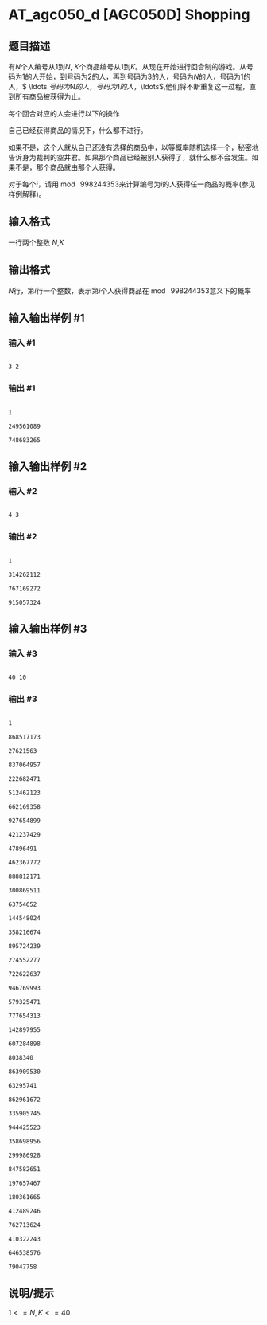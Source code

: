 # AT_agc050_d [AGC050D] Shopping

## 题目描述

有$N$个人编号从$1$到$N$, $K$个商品编号从$1$到$K$。从现在开始进行回合制的游戏。从号码为$1$的人开始，到号码为$2$的人，再到号码为$3$的人，号码为$N$的人，号码为$1$的人，$ \ldots $号码为$N$的人，号码为$1$的人，$\ldots$,他们将不断重复这一过程，直到所有商品被获得为止。

每个回合对应的人会进行以下的操作

自己已经获得商品的情况下，什么都不进行。

如果不是，这个人就从自己还没有选择的商品中，以等概率随机选择一个，秘密地告诉身为裁判的空井君。如果那个商品已经被别人获得了，就什么都不会发生。如果不是，那个商品就由那个人获得。

对于每个$i$，请用$\bmod \ 998244353$来计算编号为$i$的人获得任一商品的概率(参见样例解释)。

## 输入格式

一行两个整数 $N$,$K$

## 输出格式

$N$行，第$i$行一个整数，表示第$i$个人获得商品在$\bmod \ 998244353$意义下的概率

## 输入输出样例 #1

### 输入 #1

```
3 2
```

### 输出 #1

```
1
249561089
748683265
```

## 输入输出样例 #2

### 输入 #2

```
4 3
```

### 输出 #2

```
1
314262112
767169272
915057324
```

## 输入输出样例 #3

### 输入 #3

```
40 10
```

### 输出 #3

```
1
868517173
27621563
837064957
222682471
512462123
662169358
927654899
421237429
47896491
462367772
888812171
300869511
63754652
144548024
358216674
895724239
274552277
722622637
946769993
579325471
777654313
142897955
607284898
8038340
863909530
63295741
862961672
335905745
944425523
358698956
299986928
847582651
197657467
180361665
412489246
762713624
410322243
646538576
79047758
```

## 说明/提示

$1<=N,K<=40$